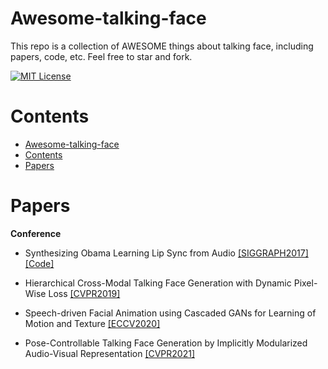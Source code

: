 # Awesome-talking-face
This repo is a collection of AWESOME things about talking face, including papers, code, etc. Feel free to star and fork.

[![MIT License](https://img.shields.io/badge/license-MIT-green.svg)](https://opensource.org/licenses/MIT) 


# Contents
- [Awesome-talking-face](#awesome-talking-face)
- [Contents](#contents)
- [Papers](#papers)


# Papers
**Conference**
- Synthesizing Obama Learning Lip Sync from Audio [[SIGGRAPH2017]](https://grail.cs.washington.edu/projects/AudioToObama/siggraph17_obama.pdf) [[Code]](https://github.com/supasorn/synthesizing_obama_network_training)

- Hierarchical Cross-Modal Talking Face Generation with Dynamic Pixel-Wise Loss [[CVPR2019]](https://arxiv.org/pdf/1905.03820.pdf)

- Speech-driven Facial Animation using Cascaded GANs for Learning of Motion and Texture [[ECCV2020]](https://www.ecva.net/papers/eccv_2020/papers_ECCV/papers/123750409.pdf)

- Pose-Controllable Talking Face Generation by Implicitly Modularized Audio-Visual Representation [[CVPR2021]](https://arxiv.org/pdf/2104.11116.pdf)
